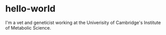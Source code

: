 # hello-world
I'm a vet and geneticist working at the Univerisity of Cambridge's Institute of Metabolic Science. 
